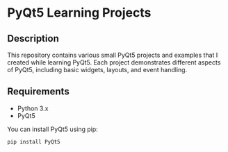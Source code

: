 # PyQt5 Learning Projects

## Description
This repository contains various small PyQt5 projects and examples that I created while learning PyQt5.
Each project demonstrates different aspects of PyQt5, including basic widgets, layouts, and event handling.

## Requirements
- Python 3.x
- PyQt5

You can install PyQt5 using pip:
```bash
pip install PyQt5
